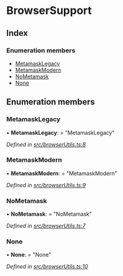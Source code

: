 # BrowserSupport

## Index

### Enumeration members

* [MetamaskLegacy](_browserutils_.browsersupport.md#metamasklegacy)
* [MetamaskModern](_browserutils_.browsersupport.md#metamaskmodern)
* [NoMetamask](_browserutils_.browsersupport.md#nometamask)
* [None](_browserutils_.browsersupport.md#none)

## Enumeration members

### MetamaskLegacy

• **MetamaskLegacy**: = "MetamaskLegacy"

_Defined in_ [_src/browserUtils.ts:8_](https://github.com/PolymathNetwork/polymath-sdk/blob/e8bbc1e/src/browserUtils.ts#L8)

### MetamaskModern

• **MetamaskModern**: = "MetamaskModern"

_Defined in_ [_src/browserUtils.ts:9_](https://github.com/PolymathNetwork/polymath-sdk/blob/e8bbc1e/src/browserUtils.ts#L9)

### NoMetamask

• **NoMetamask**: = "NoMetamask"

_Defined in_ [_src/browserUtils.ts:7_](https://github.com/PolymathNetwork/polymath-sdk/blob/e8bbc1e/src/browserUtils.ts#L7)

### None

• **None**: = "None"

_Defined in_ [_src/browserUtils.ts:10_](https://github.com/PolymathNetwork/polymath-sdk/blob/e8bbc1e/src/browserUtils.ts#L10)


